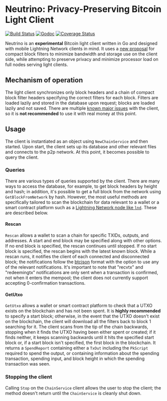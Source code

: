 # Neutrino: Privacy-Preserving Bitcoin Light Client

[![Build Status](https://travis-ci.org/ltcsuite/neutrino.svg?branch=master)](https://travis-ci.org/ltcsuite/neutrino)
[![Godoc](https://godoc.org/github.com/ltcsuite/neutrino?status.svg)](https://godoc.org/github.com/ltcsuite/neutrino)
[![Coverage Status](https://coveralls.io/repos/github/ltcsuite/neutrino/badge.svg?branch=master)](https://coveralls.io/github/ltcsuite/neutrino?branch=master)

Neutrino is an **experimental** Bitcoin light client written in Go and designed with mobile Lightning Network clients in mind. It uses a [new proposal](https://lists.linuxfoundation.org/pipermail/bitcoin-dev/2017-June/014474.html) for compact block filters to minimize bandwidth and storage use on the client side, while attempting to preserve privacy and minimize processor load on full nodes serving light clients.

## Mechanism of operation
The light client synchronizes only block headers and a chain of compact block filter headers specifying the correct filters for each block. Filters are loaded lazily and stored in the database upon request; blocks are loaded lazily and not saved. There are multiple [known major issues](https://github.com/ltcsuite/neutrino/issues) with the client, so it is **not recommended** to use it with real money at this point.

## Usage
The client is instantiated as an object using `NewChainService` and then started. Upon start, the client sets up its database and other relevant files and connects to the p2p network. At this point, it becomes possible to query the client.

### Queries
There are various types of queries supported by the client. There are many ways to access the database, for example, to get block headers by height and hash; in addition, it's possible to get a full block from the network using `GetBlockFromNetwork` by hash. However, the most useful methods are specifically tailored to scan the blockchain for data relevant to a wallet or a smart contract platform such as a [Lightning Network node like `lnd`](https://github.com/lightningnetwork/lnd). These are described below.

#### Rescan
`Rescan` allows a wallet to scan a chain for specific TXIDs, outputs, and addresses. A start and end block may be specified along with other options. If no end block is specified, the rescan continues until stopped. If no start block is specified, the rescan begins with the latest known block. While a rescan runs, it notifies the client of each connected and disconnected block; the notifications follow the [btcjson](https://github.com/btcsuite/btcd/blob/master/btcjson/chainsvrwsntfns.go) format with the option to use any of the relevant notifications. It's important to note that "recvtx" and "redeemingtx" notifications are only sent when a transaction is confirmed, not when it enters the mempool; the client does not currently support accepting 0-confirmation transactions.

#### GetUtxo
`GetUtxo` allows a wallet or smart contract platform to check that a UTXO exists on the blockchain and has not been spent. It is **highly recommended** to specify a start block; otherwise, in the event that the UTXO doesn't exist on the blockchain, the client will download all the filters back to block 1 searching for it. The client scans from the tip of the chain backwards, stopping when it finds the UTXO having been either spent or created; if it finds neither, it keeps scanning backwards until it hits the specified start block or, if a start block isn't specified, the first block in the blockchain. It returns a `SpendReport` containing either a `TxOut` including the `PkScript` required to spend the output, or containing information about the spending transaction, spending input, and block height in which the spending transaction was seen.

### Stopping the client
Calling `Stop` on the `ChainService` client allows the user to stop the client; the method doesn't return until the `ChainService` is cleanly shut down.
